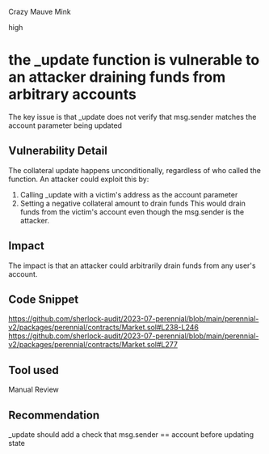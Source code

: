 Crazy Mauve Mink

high

# the _update function is vulnerable to an attacker draining funds from arbitrary accounts
The key issue is that _update does not verify that msg.sender matches the account parameter being updated
## Vulnerability Detail 
The collateral update happens unconditionally, regardless of who called the function.
An attacker could exploit this by:
1.	Calling _update with a victim's address as the account parameter
2.	Setting a negative collateral amount to drain funds
This would drain funds from the victim's account even though the msg.sender is the attacker.


## Impact
The impact is that an attacker could arbitrarily drain funds from any user's account.
## Code Snippet
https://github.com/sherlock-audit/2023-07-perennial/blob/main/perennial-v2/packages/perennial/contracts/Market.sol#L238-L246
https://github.com/sherlock-audit/2023-07-perennial/blob/main/perennial-v2/packages/perennial/contracts/Market.sol#L277

## Tool used

Manual Review

## Recommendation 
_update should add a check that msg.sender == account before updating state